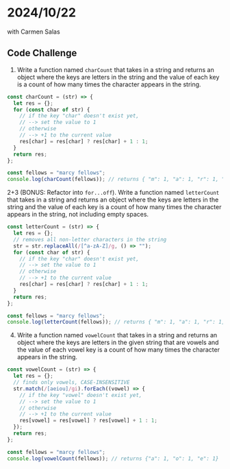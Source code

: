 # 2024/10/22

with Carmen Salas

## Code Challenge

1. Write a function named `charCount` that takes in a string and returns an object where the keys are letters in the string and the value of each key is a count of how many times the character appears in the string.

```js
const charCount = (str) => {
  let res = {};
  for (const char of str) {
    // if the key "char" doesn't exist yet,
    // --> set the value to 1
    // otherwise
    // --> +1 to the current value
    res[char] = res[char] ? res[char] + 1 : 1;
  }
  return res;
};

const fellows = "marcy fellows";
console.log(charCount(fellows)); // returns { "m": 1, "a": 1, "r": 1, "c": 1, "y": 1, " ": 1, "f": 1, "e": 1, "l": 2, "o": 1, "w": 1, "s": 1 }
```

2+3 (BONUS: Refactor into `for...off`). Write a function named `letterCount` that takes in a string and returns an object where the keys are letters in the string and the value of each key is a count of how many times the character appears in the string, not including empty spaces.

```js
const letterCount = (str) => {
  let res = {};
  // removes all non-letter characters in the string
  str = str.replaceAll(/[^a-zA-Z]/g, () => "");
  for (const char of str) {
    // if the key "char" doesn't exist yet,
    // --> set the value to 1
    // otherwise
    // --> +1 to the current value
    res[char] = res[char] ? res[char] + 1 : 1;
  }
  return res;
};

const fellows = "marcy fellows";
console.log(letterCount(fellows)); // returns { "m": 1, "a": 1, "r": 1, "c": 1, "y": 1, " ": 1, "f": 1, "e": 1, "l": 2, "o": 1, "w": 1, "s": 1 }
```

4. Write a function named `vowelCount` that takes in a string and returns an object where the keys are letters in the given string that are vowels and the value of each vowel key is a count of how many times the character appears in the string.

```js
const vowelCount = (str) => {
  let res = {};
  // finds only vowels, CASE-INSENSITIVE
  str.match(/[aeiou]/gi).forEach((vowel) => {
    // if the key "vowel" doesn't exist yet,
    // --> set the value to 1
    // otherwise
    // --> +1 to the current value
    res[vowel] = res[vowel] ? res[vowel] + 1 : 1;
  });
  return res;
};

const fellows = "marcy fellows";
console.log(vowelCount(fellows)); // returns {"a": 1, "o": 1, "e": 1}
```
